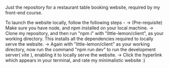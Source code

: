 Just the repository for a restaurant table booking website, required by my front-end course.

To launch the website locally, follow the following steps -
-> (Pre-requisite) Make sure you have node, and npm installed on your local machine.
-> Clone my repository, and then run "npm i" with "little-lemon/client", as your working directory. This installs all the dependencies required to locally serve the website.
-> Again with "little-lemon/client" as your working directory, now run the command "npm run dev" to run the development server( vite ), enabling it to locally serve the website.
-> Click the hyperlink which appears in your terminal, and rate my minimalistic website :)
